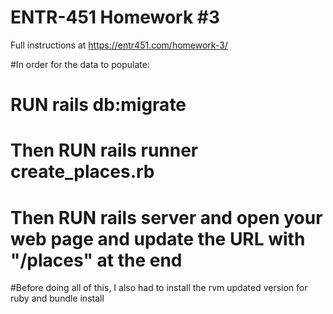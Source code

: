 # ENTR-451 Homework #3

Full instructions at https://entr451.com/homework-3/

#In order for the data to populate: 
# RUN rails db:migrate 
# Then RUN rails runner create_places.rb
# Then RUN rails server and open your web page and update the URL with "/places" at the end
#Before doing all of this, I also had to install the rvm updated version for ruby and bundle install 